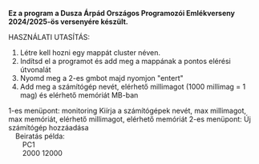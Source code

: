 **Ez a program a Dusza Árpád Országos Programozói Emlékverseny 2024/2025-ös versenyére készült.**

HASZNÁLATI UTASÍTÁS:

1. Létre kell hozni egy mappát cluster néven.
2. Indítsd el a programot és add meg a mappának a pontos elérési útvonalát
3. Nyomd meg a 2-es gmbot majd nyomjon "entert"
4. Add meg a számítógép nevét, elérhető millimagot (1000 millimag = 1 mag) és elérhető memóriát MB-ban

1-es menüpont: monitoring
    Kiírja a számítógépek nevét, max millimagot, max memóriát, elérhető millimagot, elérhető memóriát
2-es menüpont: Új számítógép hozzáadása <br>
&emsp;Beiratás példa: <br> 
&emsp;&emsp;PC1 <br>
&emsp;&emsp;2000 12000
